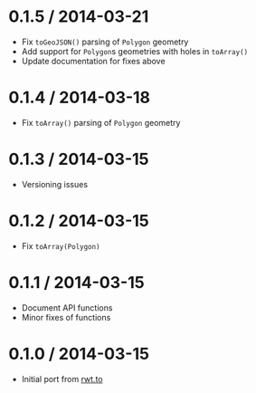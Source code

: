 0.1.5 / 2014-03-21
==================

  * Fix `toGeoJSON()` parsing of `Polygon` geometry
  * Add support for `Polygon`s geometries with holes in `toArray()`
  * Update documentation for fixes above

0.1.4 / 2014-03-18
==================

  * Fix `toArray()` parsing of `Polygon` geometry

0.1.3 / 2014-03-15
==================

  * Versioning issues

0.1.2 / 2014-03-15
==================

  * Fix `toArray(Polygon)`

0.1.1 / 2014-03-15
==================

  * Document API functions
  * Minor fixes of functions

0.1.0 / 2014-03-15
==================

  * Initial port from [rwt.to](//rwt.to)
